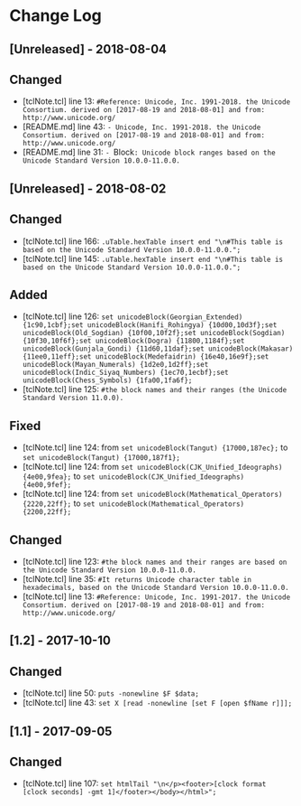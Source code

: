 # Change Log

## [Unreleased] - 2018-08-04
## Changed
- [tclNote.tcl] line 13: `#Reference: Unicode, Inc. 1991-2018. the Unicode Consortium. derived on [2017-08-19 and 2018-08-01] and from: http://www.unicode.org/`
- [README.md] line 43: `- Unicode, Inc. 1991-2018. the Unicode Consortium. derived on [2017-08-19 and 2018-08-01] and from: http://www.unicode.org/`
- [README.md] line 31: `- `Block`: Unicode block ranges based on the Unicode Standard Version 10.0.0-11.0.0.`

## [Unreleased] - 2018-08-02
## Changed
- [tclNote.tcl] line 166: `.uTable.hexTable insert end "\n#This table is based on the Unicode Standard Version 10.0.0-11.0.0.";`
- [tclNote.tcl] line 145: `.uTable.hexTable insert end "\n#This table is based on the Unicode Standard Version 10.0.0-11.0.0.";`

## Added
- [tclNote.tcl] line 126: `set unicodeBlock(Georgian_Extended) {1c90,1cbf};set unicodeBlock(Hanifi_Rohingya) {10d00,10d3f};set unicodeBlock(Old_Sogdian) {10f00,10f2f};set unicodeBlock(Sogdian) {10f30,10f6f};set unicodeBlock(Dogra) {11800,1184f};set unicodeBlock(Gunjala_Gondi) {11d60,11daf};set unicodeBlock(Makasar) {11ee0,11eff};set unicodeBlock(Medefaidrin) {16e40,16e9f};set unicodeBlock(Mayan_Numerals) {1d2e0,1d2ff};set unicodeBlock(Indic_Siyaq_Numbers) {1ec70,1ecbf};set unicodeBlock(Chess_Symbols) {1fa00,1fa6f};`
- [tclNote.tcl] line 125: `#the block names and their ranges (the Unicode Standard Version 11.0.0).`

## Fixed
- [tclNote.tcl] line 124: from `set unicodeBlock(Tangut) {17000,187ec};` to `set unicodeBlock(Tangut) {17000,187f1};`
- [tclNote.tcl] line 124: from `set unicodeBlock(CJK_Unified_Ideographs) {4e00,9fea};` to `set unicodeBlock(CJK_Unified_Ideographs) {4e00,9fef};`
- [tclNote.tcl] line 124: from `set unicodeBlock(Mathematical_Operators) {2220,22ff};` to `set unicodeBlock(Mathematical_Operators) {2200,22ff};`

## Changed
- [tclNote.tcl] line 123: `#the block names and their ranges are based on the Unicode Standard Version 10.0.0-11.0.0.`
- [tclNote.tcl] line 35: `#It returns Unicode character table in hexadecimals, based on the Unicode Standard Version 10.0.0-11.0.0.`
- [tclNote.tcl] line 13: `#Reference: Unicode, Inc. 1991-2017. the Unicode Consortium. derived on [2017-08-19 and 2018-08-01] and from: http://www.unicode.org/`

## [1.2] - 2017-10-10
## Changed
- [tclNote.tcl] line 50: `puts -nonewline $F $data;`
- [tclNote.tcl] line 43: `set X [read -nonewline [set F [open $fName r]]];`

## [1.1] - 2017-09-05
## Changed
- [tclNote.tcl] line 107: `set htmlTail "\n</p><footer>[clock format [clock seconds] -gmt 1]</footer></body></html>";`
